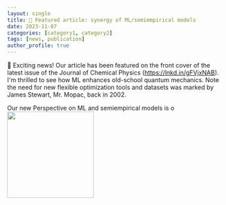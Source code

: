 ```yaml
---
layout: single
title: 📢 Featured article: synergy of ML/semiempirical models
date: 2023-11-07
categories: [category1, category2]
tags: [news, publication]
author_profile: true
---
```



📢 Exciting news! Our article has been featured on the front cover of the latest issue of the Journal of Chemical Physics (https://lnkd.in/gFVjxNAB). I'm thrilled to see how ML enhances old-school quantum mechanics. Note the need for new flexible optimization tools and datasets was marked by James Stewart, Mr. Mopac, back in 2002.


Our new Perspective on ML and semiempirical models is o
<img src="https://aipp.silverchair-cdn.com/aipp/content_public/journal/jcp/issue/159/11/2/jcp.2023.159.issue-11.largecover.jpeg?Expires=1702411324&Signature=3vpixDcobC8sPgQYHEfG8COtoLTShmhIl1CMxblRgUA4FonHU-94hhjVOE7K6h-krW6mzNL9wpBspMdhQ6h74sLsnGLajdeAs0lV6V5UuR9BHh8Puy9RY8LmPS9JZDMWbUfYPqD9ePjQDtN9EdlVvkUXf1wdJM7CMr8RcHKeEDyL5ha7X1EZ1LHrbS8-D0hqMB3LVt6w5mx8gvBKwzzsfqyr2wK9-lXD7NOE7RQtyB5DMtF0jtbFY8BDGQOGNLCQFled24dtsFHGNH7JXk7wXVbS-6Yamyanf3VsBeu8~UBS5ngKtOsxIrvg8P258vWuXfhQnAPHccA4PSXWs8vRXA__&Key-Pair-Id=APKAIE5G5CRDK6RD3PGA" width="200" height="200" />


